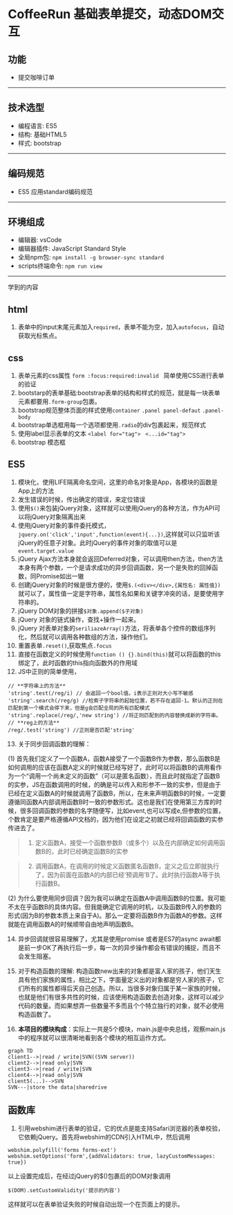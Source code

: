 # CoffeeRun 基础表单提交，动态DOM交互

## 功能
- 提交咖啡订单
---

## 技术选型
- 编程语言: ES5
- 结构: 基础HTML5
- 样式: bootstrap
---

## 编码规范
- ES5 应用standard编码规范
---

## 环境组成
- 编辑器: vsCode
- 编辑器插件: JavaScript Standard Style 
- 全局npm包: ```npm install -g browser-sync standard```
- scripts终端命令: ```npm run view``` 
---

学到的内容
## html 
1. 表单中的input末尾元素加入```required```，表单不能为空，加入```autofocus```，自动获取光标焦点。

## css 
1. 表单元素的css属性 ```form :focus:required:invalid ``` 简单使用CSS进行表单的验证
2. bootstarp的表单基础:bootstrap表单的结构和样式的规范，就是每一块表单元素都要用```.form-group```包裹。
3. bootstrap规范整体页面的样式使用```container``` ```.panel panel-defaut``` ```.panel-body``` 
4. bootstrap单选框用每一个选项都使用```.radio```的div包裹起来，规范样式
5. 使用label显示表单的文本 ```<label for="tag"> ``` ```<...id="tag">```
6. bootstrap 模态框

## ES5
1. 模块化，使用LIFE隔离命名空间，这里的命名对象是App，各模块的函数是App上的方法
2. 发生错误的时候，传出确定的错误，来定位错误
3. 使用```$()```来包装jQuery对象，这样就可以使用jQuery的各种方法，作为API可以将jQuery对象隔离出来
4. 使用jQuery对象的事件委托模式，```jquery.on('click','input',function(event){...})```,这样就可以只监听该jQuery的任意子对象。此时jQuery的事件对象的取值可以是```event.target.value```
5. jQuery Ajax方法本身就会返回Deferred对象，可以调用then方法，then方法本身有两个参数，一个是请求成功的异步回调函数，另一个是失败的回掉函数，同Promise如出一辙
6. 创建jQuery对象的时候是很方便的，使用```$.(<div></div>,{属性名: 属性值})``` 就可以了，属性值一定是字符串，属性名如果和关键字冲突的话，是要使用字符串的。
7. jQuery DOM对象的拼接```$对象.append($子对象)```
8. jQuery 对象的链式操作，查找+操作一起来。
9. jQuery 对表单对象的```seriliazeArray()```方法，将表单各个控件的数组序列化，然后就可以调用各种数组的方法，操作他们。
10. 重置表单```.reset()```,获取焦点```.focus```
11. 直接在函数定义的时候使用```function () {}.bind(this)```就可以将函数的this绑定了，此时函数的this指向函数外的作用域
12. JS中正则的简单使用，
```
// **字符串上的方法**
'string'.test(/reg/i) // 会返回一个bool值。i表示正则对大小写不敏感
'string'.search(/reg/g) //检索子字符串的起始位置，若不存在返回-1。默认的正则在匹配到第一个模式会停下来，但是g会匹配全局的所有匹配模式
'string'.replace(/reg/,'new string') //将正则匹配到的内容替换成新的字符串。
// **reg上的方法**
/reg/.test('string') //正则是否匹配'string'
```
13. 关于同步回调函数的理解：

(1) 首先我们定义了一个函数A，函数A接受了一个函数B作为参数，那么函数B是如何调用的应该在函数A定义的时候就已经写好了，此时可以将函数B的调用看作为一个“调用一个尚未定义的函数”（可以是匿名函数），而且此时就指定了函数B的实参，JS在函数调用的时候，的确是可以传入和形参不一致的实参，但是由于已经在定义函数A的时候就调用了函数B，所以，在未来声明函数B的时候，一定要遵循同函数A内部调用函数B时一致的参数形式。这也是我们在使用第三方库的时候，很多回调函数的参数的名字随便写，比如event,也可以写成e,但参数的位置，个数肯定是要严格遵循API文档的，因为他们在设定之初就已经将回调函数的实参传进去了。
> 1. 定义函数A，接受一个函数参数B（或多个）以及在内部确定如何调用函数B的，此时已经确定函数B的实参

> 2. 调用函数A，在调用的时候定义函数匿名函数B，定义之后立即就执行了，因为前面在函数A的内部已经‘预调用’B了。此时执行函数A等于执行函数B。

(2) 为什么要使用同步回调？因为我可以确定在函数A中调用函数B的位置。我可能不太在乎函数B的具体内容。但我能确定它调用的时机，以及函数B传入的参数的形式(因为B的参数本质上来自于A)。那么一定要将函数B作为函数A的参数。这样就能在调用函数A的时候顺带自由地声明函数B。

14. 异步回调就很容易理解了，尤其是使用promise 或者是ES7的async await都是前一步OK了再执行后一步，每一次的异步操作都会有错误的捕捉，而且不会发生阻塞。

15. 对于构造函数的理解: 构造函数new出来的对象都是富人家的孩子，他们天生具有他们家族的属性，相比之下，字面量定义出的对象都是穷人家的孩子，它们所有的属性都得后天自己创造。所以，当很多对象归属于某一家族的时候，也就是他们有很多共性的时候，应该使用构造函数去创造对象，这样可以减少代码的数量。而如果想弄一些数量不多而且个个特立独行的对象，就不必使用构造函数了。

16. **本项目的模块构成**：实际上一共是5个模块，main.js是中央总线，观察main.js中的程序就可以很清晰地看到各个模块的相互运作方式。
```mermaid
graph TD
client1-->|read / write|SVN((SVN server))
client2-->|read only|SVN
client3-->|read / write|SVN
client4-->|read only|SVN
client5(...)-->SVN
SVN---|store the data|sharedrive
```


## 函数库
1. 引用webshim进行表单的验证，它的优点是能支持Safari浏览器的表单校验，它依赖jQuery。首先将webshim的CDN引入HTML中，然后调用
```
webshim.polyfill('forms forms-ext')
webshim.setOptions('form',{addValidators: true, lazyCustomMessages: true})
```
以上设置完成后，在经过jQuery的$()包裹后的DOM对象调用
```
$(DOM).setCustomValidity('提示的内容')
```
这样就可以在表单验证失败的时候自动出现一个在页面上的提示。